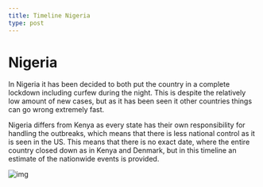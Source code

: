 ```yaml
---
title: Timeline Nigeria
type: post
---
```

# **Nigeria**

In Nigeria it has been decided to both put the country in a complete lockdown including curfew during the night. This is despite the relatively low amount of new cases, but as it has been seen it other countries things can go wrong extremely fast. 

Nigeria differs from Kenya as every state has their own responsibility for handling the outbreaks, which means that there is less national control as it is seen in the US. This means that there is no exact date, where the entire country closed down as in Kenya and Denmark, but in this timeline an estimate of the nationwide events is provided.  

![img](/nigeria_timeline.PNG)
